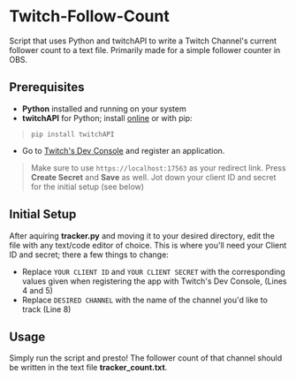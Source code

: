 # Twitch-Follow-Count
Script that uses Python and twitchAPI to write a Twitch Channel's current follower count to a text file. Primarily made for a simple follower counter in OBS.

## Prerequisites
- **Python** installed and running on your system
- **twitchAPI** for Python; install [online](https://pypi.org/project/twitchAPI/) or with pip:
>```pip install twitchAPI```
- Go to [Twitch's Dev Console](https://dev.twitch.tv/console/apps) and register an application.
> Make sure to use ```https://localhost:17563``` as your redirect link. Press **Create Secret** and **Save** as well. Jot down your client ID and secret for the initial setup (see below)

## Initial Setup

After aquiring **tracker.py** and moving it to your desired directory, edit the file with any text/code editor of choice. This is where you'll need your Client ID and secret; there a few things to change:
- Replace ```YOUR CLIENT ID``` and ```YOUR CLIENT SECRET``` with the corresponding values given when registering the app with Twitch's Dev Console, (Lines 4 and 5)
- Replace ```DESIRED CHANNEL``` with the name of the channel you'd like to track (Line 8)

## Usage

Simply run the script and presto! The follower count of that channel should be written in the text file **tracker_count.txt**.
